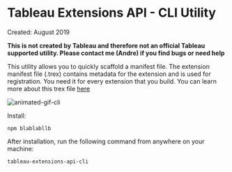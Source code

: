 # Tableau Extensions API - CLI Utility

Created: August 2019

**This is not created by Tableau and therefore not an official Tableau supported utility. Please contact me (Andre) if you find bugs or need help**

This utility allows you to quickly scaffold a manifest file. The extension manifest file (.trex) contains metadata for the extension and is used for registration. You need it for every extension that you build. You can learn more about this trex file [here](https://tableau.github.io/extensions-api/docs/trex_manifest.html)

![animated-gif-cli](https://res.cloudinary.com/dmim37dbf/image/upload/v1566211570/tableau_extensions/manifestGIF.gif)

Install:

```
npm blablabllb
```

After installation, run the following command from anywhere on your machine:

```
tableau-extensions-api-cli
```
